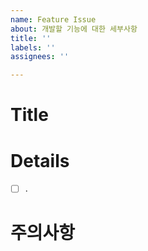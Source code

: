 ```yaml
---
name: Feature Issue
about: 개발할 기능에 대한 세부사항
title: ''
labels: ''
assignees: ''

---
```


# Title

# Details
- [ ] .

# 주의사항
